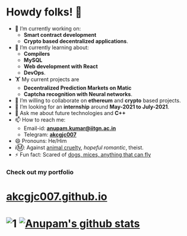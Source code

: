 # Howdy folks! 👋
- 🔭 I’m currently working on:
  - <b>Smart contract development</b>
  - <b>Crypto based decentralized applications</b>.
- 🌱 I’m currently learning about: 
  - <b>Compilers</b>
  - <b>MySQL</b>
  - <b>Web development with React</b>
  - <b>DevOps</b>.
- 🏋️ My current projects are 
  - <b>Decentralized Prediction Markets on Matic</b>
  - <b>Captcha recognition with Neural networks</b>.
- 👯 I’m willing to collaborate on <b>ethereum</b> and <b>crypto</b> based projects.
- 🤔 I’m looking for an <b>internship</b> around <b>May-2021 to July-2021</b>.
- 💬 Ask me about future technologies and <b>C++</b>
- 📫 How to reach me:
  - Email-id: [**anupam.kumar@iitgn.ac.in**](mailto:anupam.kumar@iitgn.ac.in)
  - Telegram: [**akcgjc007**](https://t.me/akcgjc007)
- 😄 Pronouns: He/Him
- ℹ️Ⓜ️: Against <ins>animal cruelty</ins>, <i>hopeful romantic</i>, theist.
- ⚡ Fun fact: Scared of <ins>dogs, mices, anything that can fly</ins>

<h3><b>Check out my portfolio</b></h3>
<h1><a href="https://akcgjc007.github.io/">akcgjc007.github.io</a><h1>

![1](https://github-readme-stats.vercel.app/api/top-langs/?username=akcgjc007&theme=blue-green)
[![Anupam's github stats](https://github-readme-stats.vercel.app/api?username=akcgjc007&theme=blue-green)](https://github.com/akcgjc007)

